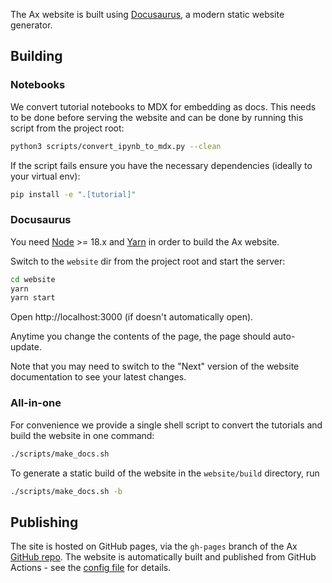The Ax website is built using [Docusaurus](https://docusaurus.io/), a modern static website generator.

## Building

### Notebooks
We convert tutorial notebooks to MDX for embedding as docs. This needs to be done before serving the website and can be done by running this script from the project root:

```bash
python3 scripts/convert_ipynb_to_mdx.py --clean
```

If the script fails ensure you have the necessary dependencies (ideally to your virtual env):

```bash
pip install -e ".[tutorial]"
```

### Docusaurus
You need [Node](https://nodejs.org/en/) >= 18.x and
[Yarn](https://yarnpkg.com/en/) in order to build the Ax website.

Switch to the `website` dir from the project root and start the server:
```bash
cd website
yarn
yarn start
```

Open http://localhost:3000 (if doesn't automatically open).

Anytime you change the contents of the page, the page should auto-update.

Note that you may need to switch to the "Next" version of the website documentation to see your latest changes.

### All-in-one

For convenience we provide a single shell script to convert the tutorials and build the website in one command:
```bash
./scripts/make_docs.sh
```

To generate a static build of the website in the `website/build` directory, run
```bash
./scripts/make_docs.sh -b
```

## Publishing

The site is hosted on GitHub pages, via the `gh-pages` branch of the Ax
[GitHub repo](https://github.com/CristianLara/Ax/tree/gh-pages).
The website is automatically built and published from GitHub Actions - see the
[config file](https://github.com/CristianLara/Ax/blob/main/.github/workflows/publish_website.yml) for details.

